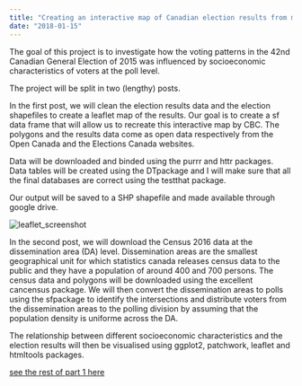 ```yaml
---
title: "Creating an interactive map of Canadian election results from messy data"
date: "2018-01-15"
---
```


The goal of this project is to investigate how the voting patterns in the 42nd Canadian General Election of 2015 was influenced by socioeconomic characteristics of voters at the poll level.

The project will be split in two (lengthy) posts.

In the first post, we will clean the election results data and the election shapefiles to create a leaflet map of the results. Our goal is to create a sf data frame that will allow us to recreate this interactive map by CBC. The polygons and the results data come as open data respectively from the Open Canada and the Elections Canada websites.

Data will be downloaded and binded using the purrr and httr packages. Data tables will be created using the DTpackage and I will make sure that all the final databases are correct using the testthat package.  

Our output will be saved to a SHP shapefile and made available through google drive.   

![leaflet_screenshot](/images/blog_elect2015_part1.png)

In the second post, we will download the Census 2016 data at the dissemination area (DA) level. Dissemination areas are the smallest geographical unit for which statistics canada releases census data to the public and they have a population of around 400 and 700 persons. The census data and polygons will be downloaded using the excellent cancensus package. We will then convert the dissemination areas to polls using the sfpackage to identify the intersections and distribute voters from the dissemination areas to the polling division by assuming that the population density is uniforme across the DA.

The relationship between different socioeconomic characteristics and the election results will then be visualised using ggplot2, patchwork, leaflet and htmltools packages.

[see the rest of part 1 here](/blog_elect2015_part1.html)